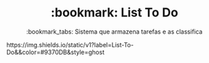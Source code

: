 <h1 align="Center"> :bookmark: List To Do </h1>
<p align="Center"> :bookmark_tabs: Sistema que armazena tarefas e as classifica </p>
https://img.shields.io/static/v1?label=List-To-Do&&color=#9370DB&style=ghost
